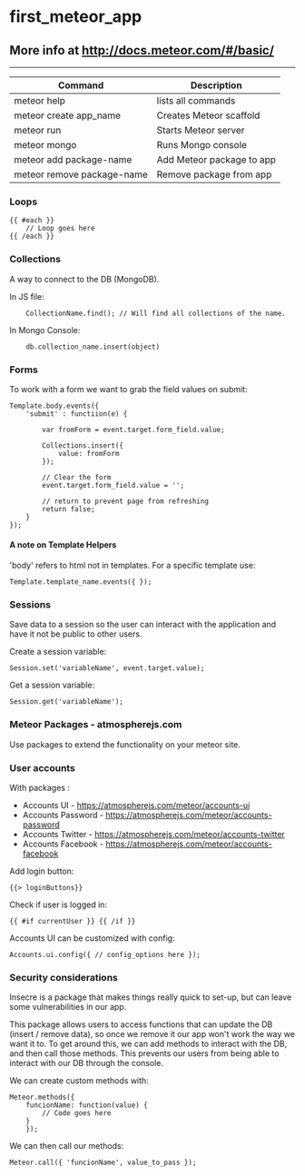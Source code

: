 # first_meteor_app
## More info at http://docs.meteor.com/#/basic/
---

| Command | Description | 
| ------- | ----------- | 
| meteor help | lists all commands |
| meteor create app_name | Creates Meteor scaffold | 
| meteor run | Starts Meteor server | 
| meteor mongo | Runs Mongo console | 
| meteor add package-name | Add Meteor package to app |
| meteor remove package-name | Remove package from app | 

### Loops

	{{ #each }}
		// Loop goes here
	{{ /each }}


### Collections
A way to connect to the DB (MongoDB). 

In JS file:

		CollectionName.find(); // Will find all collections of the name. 

In Mongo Console: 

		db.collection_name.insert(object)

### Forms
To work with a form we want to grab the field values on submit: 
	
	Template.body.events({
		'submit' : functiion(e) {

			var fromForm = event.target.form_field.value;
			
			Collections.insert({
				value: fromForm
			});

			// Clear the form
			event.target.form_field.value = '';

			// return to prevent page from refreshing
			return false;
		}
	});

#### A note on Template Helpers

'body' refers to html not in templates. For a specific template use:

	Template.template_name.events({ });

### Sessions
Save data to a session so the user can interact with the application and have it not be public to other users. 

Create a session variable:
	
	Session.set('variableName', event.target.value);

Get a session variable: 

	Session.get('variableName');

### Meteor Packages - atmospherejs.com
Use packages to extend the functionality on your meteor site.

### User accounts
With packages :
* Accounts UI - https://atmospherejs.com/meteor/accounts-ui
* Accounts Password - https://atmospherejs.com/meteor/accounts-password
* Accounts Twitter - https://atmospherejs.com/meteor/accounts-twitter
* Accounts Facebook - https://atmospherejs.com/meteor/accounts-facebook

Add login button: 

	{{> loginButtons}}

Check if user is logged in: 

	{{ #if currentUser }} {{ /if }}

Accounts UI can be customized with config: 
	
	Accounts.ui.config({ // config_options here });


### Security considerations
Insecre is a package that makes things really quick to set-up, but can leave some vulnerabilities in our app. 

This package allows users to access functions that can update the DB (insert / remove data), so once we remove it our app won't work the way we want it to. To get around this, we can add methods to interact with the DB, and then call those methods. This prevents our users from being able to interact with our DB through the console. 

We can create custom methods with:

	Meteor.methods({
		funcionName: function(value) {
			// Code goes here
		}
		});

We can then call our methods: 

	Meteor.call({ 'funcionName', value_to_pass });




	
